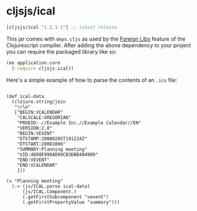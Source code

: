 # cljsjs/ical

[](dependency)
```clojure
[cljsjs/ical "1.2.1-1"] ;; latest release
```
[](/dependency)

This jar comes with `deps.cljs` as used by the [Foreign Libs][flibs]
feature of the Clojurescript compiler. After adding the above
dependency to your project you can require the packaged library like
so:

```clojure
(ns application.core
  (:require cljsjs.ical))
```

Here's a simple example of how to parse the contents of an `.ics` file:

```

(def ical-data
  (clojure.string/join 
   "\r\n"
   ["BEGIN:VCALENDAR"
    "CALSCALE:GREGORIAN"
    "PRODID:-//Example Inc.//Example Calendar//EN"
    "VERSION:2.0"
    "BEGIN:VEVENT"
    "DTSTAMP:20080205T191224Z"
    "DTSTART:20081006"
    "SUMMARY:Planning meeting"
    "UID:4088E990AD89CB3DBB484909"
    "END:VEVENT"
    "END:VCALENDAR"
    ]))
    
(= "Planning meeting" 
  (-> (js/ICAL.parse ical-data)
      (js/ICAL.Component.) 
      (.getFirstSubcomponent "vevent")
      (.getFirstPropertyValue "summary")))
```

[flibs]: https://github.com/clojure/clojurescript/wiki/Packaging-Foreign-Dependencies
